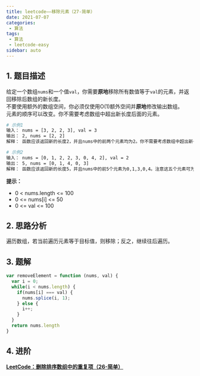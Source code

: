 ```yaml
---
title: leetcode——移除元素（27-简单）
date: 2021-07-07
categories:
 - 算法
tags:
 - 算法
 - leetcode-easy
sidebar: auto
--- 
```


## 1. 题目描述
给定一个数组`nums`和一个值`val`，你需要**原地**移除所有数值等于`val`的元素，并返回移除后数组的新长度。  
不要使用额外的数组空间，你必须仅使用O(1)额外空间并**原地**修改输出数组。  
元素的顺序可以改变。你不需要考虑数组中超出新长度后面的元素。  

```bash
# 示例1
输入： nums = [3, 2, 2, 3], val = 3
输出： 2, nums = [2, 2]
解释： 函数应该返回新的长度2，并且nums中的前两个元素均为2。你不需要考虑数组中超出新长度后面的元素。例如，函数返回的新长度为2，而nums = [2, 2, 3, 3]或nums = [2, 2, 0, 0]，也会被视作正确答案。

# 示例2
输入： nums = [0, 1, 2, 2, 3, 0, 4, 2], val = 2
输出： 5, nums = [0, 1, 4, 0, 3]
解释： 函数应该返回新的长度5，并且nums中的前5个元素为0,1,3,0,4。注意这五个元素可为任意顺序。你不需要考虑数组中超出新长度后面的元素。
```  

**提示：**   
- 0 < nums.length <= 100
- 0 <= nums[i] <= 50
- 0 <= val <= 100

## 2. 思路分析
遍历数组，若当前遍历元素等于目标值，则移除；反之，继续往后遍历。

## 3. 题解
```js
var removeElement = function (nums, val) {
  var i = 0;
  while(i < nums.length) {
    if(nums[i] === val) {
      nums.splice(i, 1);
    } else {
      i++;
    }
  }
  return nums.length
}
```

## 4. 进阶

**[LeetCode：删除排序数组中的重复项（26-简单）](./leetcode-26-删除排序数组中的重复项.md)**
